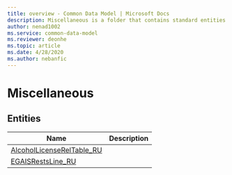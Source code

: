```yaml
---
title: overview - Common Data Model | Microsoft Docs
description: Miscellaneous is a folder that contains standard entities related to the Common Data Model.
author: nenad1002
ms.service: common-data-model
ms.reviewer: deonhe
ms.topic: article
ms.date: 4/28/2020
ms.author: nebanfic
---
```


# Miscellaneous


## Entities

|Name|Description|
|---|---|
|[AlcoholLicenseRelTable_RU](AlcoholLicenseRelTable_RU.md)||
|[EGAISRestsLine_RU](EGAISRestsLine_RU.md)||
